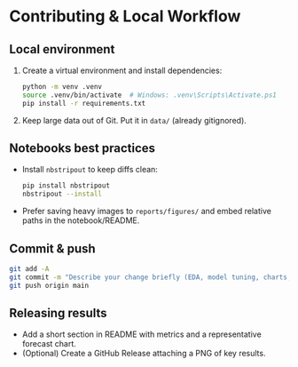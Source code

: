 # Contributing & Local Workflow

## Local environment
1. Create a virtual environment and install dependencies:
   ```bash
   python -m venv .venv
   source .venv/bin/activate  # Windows: .venv\Scripts\Activate.ps1
   pip install -r requirements.txt
   ```
2. Keep large data out of Git. Put it in `data/` (already gitignored).

## Notebooks best practices
- Install `nbstripout` to keep diffs clean:
  ```bash
  pip install nbstripout
  nbstripout --install
  ```
- Prefer saving heavy images to `reports/figures/` and embed relative paths in the notebook/README.

## Commit & push
```bash
git add -A
git commit -m "Describe your change briefly (EDA, model tuning, charts, etc.)"
git push origin main
```

## Releasing results
- Add a short section in README with metrics and a representative forecast chart.
- (Optional) Create a GitHub Release attaching a PNG of key results.
